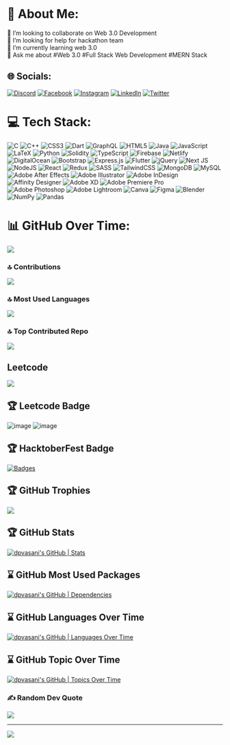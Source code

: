 # 💫 About Me:
👯 I’m looking to collaborate on Web 3.0 Development <br>🤝 I’m looking for help for hackathon team<br>🌱 I’m currently learning web 3.0<br>💬 Ask me about #Web 3.0 #Full Stack Web Development #MERN Stack<br>


## 🌐 Socials:
[![Discord](https://img.shields.io/badge/Discord-%237289DA.svg?logo=discord&logoColor=white)](https://discord.gg/darshan_0100) [![Facebook](https://img.shields.io/badge/Facebook-%231877F2.svg?logo=Facebook&logoColor=white)](https://facebook.com/darshan.vasani.923) [![Instagram](https://img.shields.io/badge/Instagram-%23E4405F.svg?logo=Instagram&logoColor=white)](https://instagram.com/dp_vasani56) [![LinkedIn](https://img.shields.io/badge/LinkedIn-%230077B5.svg?logo=linkedin&logoColor=white)](https://linkedin.com/in/darshan-vasani-3299ba245) [![Twitter](https://img.shields.io/badge/Twitter-%231DA1F2.svg?logo=Twitter&logoColor=white)](https://twitter.com/vasanidarshan56) 

# 💻 Tech Stack:
![C](https://img.shields.io/badge/c-%2300599C.svg?style=flat&logo=c&logoColor=white) ![C++](https://img.shields.io/badge/c++-%2300599C.svg?style=flat&logo=c%2B%2B&logoColor=white) ![CSS3](https://img.shields.io/badge/css3-%231572B6.svg?style=flat&logo=css3&logoColor=white) ![Dart](https://img.shields.io/badge/dart-%230175C2.svg?style=flat&logo=dart&logoColor=white) ![GraphQL](https://img.shields.io/badge/-GraphQL-E10098?style=flat&logo=graphql&logoColor=white) ![HTML5](https://img.shields.io/badge/html5-%23E34F26.svg?style=flat&logo=html5&logoColor=white) ![Java](https://img.shields.io/badge/java-%23ED8B00.svg?style=flat&logo=java&logoColor=white) ![JavaScript](https://img.shields.io/badge/javascript-%23323330.svg?style=flat&logo=javascript&logoColor=%23F7DF1E) ![LaTeX](https://img.shields.io/badge/latex-%23008080.svg?style=flat&logo=latex&logoColor=white) ![Python](https://img.shields.io/badge/python-3670A0?style=flat&logo=python&logoColor=ffdd54) ![Solidity](https://img.shields.io/badge/Solidity-%23363636.svg?style=flat&logo=solidity&logoColor=white) ![TypeScript](https://img.shields.io/badge/typescript-%23007ACC.svg?style=flat&logo=typescript&logoColor=white) ![Firebase](https://img.shields.io/badge/firebase-%23039BE5.svg?style=flat&logo=firebase) ![Netlify](https://img.shields.io/badge/netlify-%23000000.svg?style=flat&logo=netlify&logoColor=#00C7B7) ![DigitalOcean](https://img.shields.io/badge/DigitalOcean-%230167ff.svg?style=flat&logo=digitalOcean&logoColor=white) ![Bootstrap](https://img.shields.io/badge/bootstrap-%23563D7C.svg?style=flat&logo=bootstrap&logoColor=white) ![Express.js](https://img.shields.io/badge/express.js-%23404d59.svg?style=flat&logo=express&logoColor=%2361DAFB) ![Flutter](https://img.shields.io/badge/Flutter-%2302569B.svg?style=flat&logo=Flutter&logoColor=white) ![jQuery](https://img.shields.io/badge/jquery-%230769AD.svg?style=flat&logo=jquery&logoColor=white) ![Next JS](https://img.shields.io/badge/Next-black?style=flat&logo=next.js&logoColor=white) ![NodeJS](https://img.shields.io/badge/node.js-6DA55F?style=flat&logo=node.js&logoColor=white) ![React](https://img.shields.io/badge/react-%2320232a.svg?style=flat&logo=react&logoColor=%2361DAFB) ![Redux](https://img.shields.io/badge/redux-%23593d88.svg?style=flat&logo=redux&logoColor=white) ![SASS](https://img.shields.io/badge/SASS-hotpink.svg?style=flat&logo=SASS&logoColor=white) ![TailwindCSS](https://img.shields.io/badge/tailwindcss-%2338B2AC.svg?style=flat&logo=tailwind-css&logoColor=white) ![MongoDB](https://img.shields.io/badge/MongoDB-%234ea94b.svg?style=flat&logo=mongodb&logoColor=white) ![MySQL](https://img.shields.io/badge/mysql-%2300f.svg?style=flat&logo=mysql&logoColor=white) ![Adobe After Effects](https://img.shields.io/badge/Adobe%20After%20Effects-9999FF.svg?style=flat&logo=Adobe%20After%20Effects&logoColor=white) ![Adobe Illustrator](https://img.shields.io/badge/adobeillustrator-%23FF9A00.svg?style=flat&logo=adobeillustrator&logoColor=white) ![Adobe InDesign](https://img.shields.io/badge/Adobe%20InDesign-49021F?style=flat&logo=adobeindesign&logoColor=white) ![Affinity Designer](https://img.shields.io/badge/affinitydesginer-%231B72BE.svg?style=flat&logo=affinity-designer&logoColor=white) ![Adobe XD](https://img.shields.io/badge/Adobe%20XD-470137?style=flat&logo=Adobe%20XD&logoColor=#FF61F6) ![Adobe Premiere Pro](https://img.shields.io/badge/Adobe%20Premiere%20Pro-9999FF.svg?style=flat&logo=Adobe%20Premiere%20Pro&logoColor=white) ![Adobe Photoshop](https://img.shields.io/badge/adobephotoshop-%2331A8FF.svg?style=flat&logo=adobephotoshop&logoColor=white) ![Adobe Lightroom](https://img.shields.io/badge/Adobe%20Lightroom-31A8FF.svg?style=flat&logo=Adobe%20Lightroom&logoColor=white) ![Canva](https://img.shields.io/badge/Canva-%2300C4CC.svg?style=flat&logo=Canva&logoColor=white) 	![Figma](https://img.shields.io/badge/figma-%23F24E1E.svg?style=flat&logo=figma&logoColor=white) ![Blender](https://img.shields.io/badge/blender-%23F5792A.svg?style=flat&logo=blender&logoColor=white) ![NumPy](https://img.shields.io/badge/numpy-%23013243.svg?style=flat&logo=numpy&logoColor=white) ![Pandas](https://img.shields.io/badge/pandas-%23150458.svg?style=flat&logo=pandas&logoColor=white)
# 📊 GitHub Over Time:
![](https://github-readme-stats.vercel.app/api?username=dpvasani&theme=tokyonight&hide_border=false&include_all_commits=false&count_private=false)<br/>
### 🔝 Contributions
![](https://github-readme-streak-stats.herokuapp.com/?user=dpvasani&theme=tokyonight&hide_border=false)<br/>
### 🔝 Most Used Languages
![](https://github-readme-stats.vercel.app/api/top-langs/?username=dpvasani&theme=tokyonight&hide_border=false&include_all_commits=false&count_private=false&layout=compact)


### 🔝 Top Contributed Repo
![](https://github-contributor-stats.vercel.app/api?username=dpvasani&limit=5&theme=dark&combine_all_yearly_contributions=true)


## Leetcode
![](https://leetcard.jacoblin.cool/dpvasani56?ext=activity)

## 🏆 Leetcode Badge
![image](https://github.com/dpvasani/dpvasani/assets/109815626/72779bf5-d497-449b-9216-15a0d5e3ca37)
![image](https://github.com/dpvasani/dpvasani/assets/109815626/0ae5064d-bccd-41b6-99c7-b39949a813d5)

## 🏆 HacktoberFest Badge

[![Badges](https://holopin.me/dpvasani)](https://holopin.io/@dpvasani)


## 🏆 GitHub Trophies
![](https://github-profile-trophy.vercel.app/?username=dpvasani&theme=radical&no-frame=false&no-bg=true&margin-w=4)

## 🏆 GitHub Stats
[![dpvasani's GitHub | Stats](https://stats.quine.sh/dpvasani/github?theme=dark)](https://quine.sh)


## ⌛ GitHub Most Used Packages 
[![dpvasani's GitHub | Dependencies](https://stats.quine.sh/dpvasani/dependencies?theme=dark)](https://quine.sh?utm_source=widgets&utm_campaign=dpvasani)



## ⌛ GitHub Languages Over Time
[![dpvasani's GitHub | Languages Over Time](https://stats.quine.sh/dpvasani/languages-over-time?theme=dark)](https://quine.sh)

## ⌛ GitHub Topic Over Time
[![dpvasani's GitHub | Topics Over Time](https://stats.quine.sh/dpvasani/topics-over-time?theme=dark)](https://quine.sh)




### ✍️ Random Dev Quote 
![](https://quotes-github-readme.vercel.app/api?type=horizontal&theme=radical)

---
[![](https://visitcount.itsvg.in/api?id=dpvasani&icon=0&color=0)](https://visitcount.itsvg.in)


